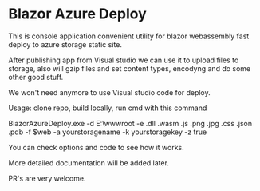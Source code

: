 # Blazor Azure Deploy


This is console application convenient utility for blazor webassembly fast deploy to azure storage static site.

After publishing app from Visual studio we can use it to upload files to storage, also will gzip files and set content types, encodyng and do some other good stuff.

We won't need anymore to use Visual studio code for deploy.

Usage: clone repo, build locally, run cmd with this command

BlazorAzureDeploy.exe -d E:\wwwroot -e .dll .wasm .js .png .jpg .css .json .pdb  -f $web -a yourstoragename -k yourstoragekey -z true

You can check options and code to see how it works.

More detailed documentation will be added later.


PR's are very welcome.
